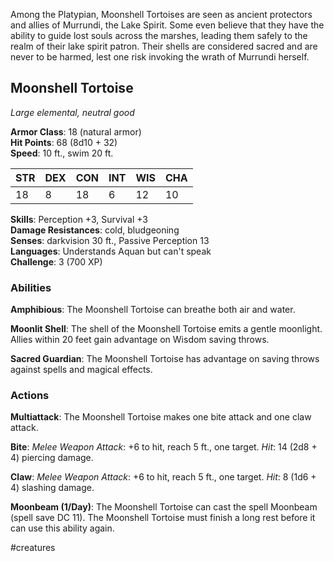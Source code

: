 Among the Platypian, Moonshell Tortoises are seen as ancient protectors and allies of Murrundi, the Lake Spirit. Some even believe that they have the ability to guide lost souls across the marshes, leading them safely to the realm of their lake spirit patron. Their shells are considered sacred and are never to be harmed, lest one risk invoking the wrath of Murrundi herself.

## Moonshell Tortoise

_Large elemental, neutral good_

**Armor Class**: 18 (natural armor)  
**Hit Points**: 68 (8d10 + 32)  
**Speed**: 10 ft., swim 20 ft.

|STR|DEX|CON|INT|WIS|CHA|
|---|---|---|---|---|---|
|18|8|18|6|12|10|

**Skills**: Perception +3, Survival +3  
**Damage Resistances**: cold, bludgeoning  
**Senses**: darkvision 30 ft., Passive Perception 13  
**Languages**: Understands Aquan but can't speak  
**Challenge**: 3 (700 XP)

### Abilities

**Amphibious**: The Moonshell Tortoise can breathe both air and water.

**Moonlit Shell**: The shell of the Moonshell Tortoise emits a gentle moonlight. Allies within 20 feet gain advantage on Wisdom saving throws.

**Sacred Guardian**: The Moonshell Tortoise has advantage on saving throws against spells and magical effects.

### Actions

**Multiattack**: The Moonshell Tortoise makes one bite attack and one claw attack.

**Bite**: _Melee Weapon Attack_: +6 to hit, reach 5 ft., one target. _Hit_: 14 (2d8 + 4) piercing damage.

**Claw**: _Melee Weapon Attack_: +6 to hit, reach 5 ft., one target. _Hit_: 8 (1d6 + 4) slashing damage.

**Moonbeam (1/Day)**: The Moonshell Tortoise can cast the spell Moonbeam (spell save DC 11). The Moonshell Tortoise must finish a long rest before it can use this ability again.

#creatures 